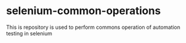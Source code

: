 # selenium-common-operations
This is repository is used to perform commons operation of automation testing in selenium 
